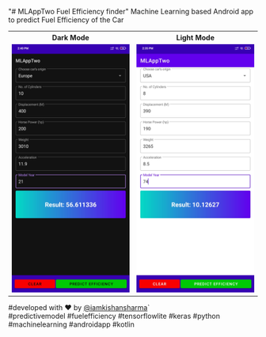 "# MLAppTwo Fuel Efficiency finder" Machine Learning based Android app to predict Fuel Efficiency of the Car</br>

<table style="width:100%; align:center;" >
  <tr>
    <th>Dark Mode</th>
    <th>Light Mode</th>
  </tr>
  <tr>
    <td><img alt="Dark" src="https://raw.githubusercontent.com/iamkishansharma/my-project-screenshots/main/MLAppTWO-1.jpg" width="300px"/></td>
    <td><img alt="Light" src="https://raw.githubusercontent.com/iamkishansharma/my-project-screenshots/main/MLAppTWO-2.jpg" width="300px"/></td>
</table>

#developed with ❤️ by [@iamkishansharma]( https://github.com/iamkishansharma )`
</br>
#predictivemodel #fuelefficiency #tensorflowlite #keras #python #machinelearning #androidapp #kotlin
